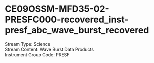 # CE09OSSM-MFD35-02-PRESFC000-recovered_inst-presf_abc_wave_burst_recovered

Stream Type: Science<br>
Stream Content: Wave Burst Data Products<br>
Instrument Group Code: PRESF<br>
